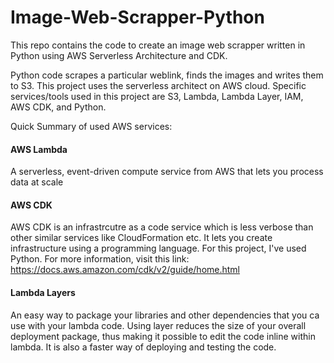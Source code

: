 # Image-Web-Scrapper-Python
This repo contains the code to create an image web scrapper written in Python using AWS Serverless Architecture and CDK.

Python code scrapes a particular weblink, finds the images and writes them to S3. This project uses the serverless architect on AWS cloud. Specific services/tools used in this project are S3, Lambda, Lambda Layer, IAM, AWS CDK, and Python.

Quick Summary of used AWS services:

#### AWS Lambda
A serverless, event-driven compute service from AWS that lets you process data at scale

#### AWS CDK
AWS CDK is an infrastrcutre as a code service which is less verbose than other similar services like CloudFormation etc. It lets you create infrastructure using a programming language. For this project, I've used Python. For more information, visit this link: https://docs.aws.amazon.com/cdk/v2/guide/home.html

#### Lambda Layers
An easy way to package your libraries and other dependencies that you ca use with your lambda code. Using layer reduces the size of your overall deployment package, thus making it possible to edit the code inline within lambda. It is also a faster way of deploying and testing the code.

